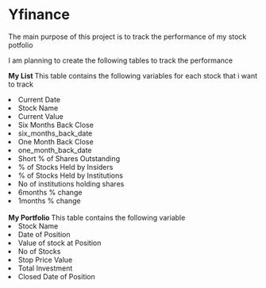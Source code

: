 # Yfinance
The main purpose of this project is to track the performance of my stock potfolio

I am planning to create the following tables to track the performance

<b> My List </b> 
This table contains the following variables for each stock that i want to track <br>
<li>Current Date</li>
<li>Stock Name</li>
<li>Current Value</li>
<li>Six Months Back Close</li>
<li>six_months_back_date</li>
<li>One Month Back Close</li>
<li>one_month_back_date</li>
<li>Short % of Shares Outstanding</li>
<li>% of Stocks Held by Insiders</li>
<li>% of Stocks Held by Institutions</li>
<li>No of institutions holding shares</li>
<li>6months % change</li>
<li>1months % change</li>

<br> 
<b>My Portfolio </b>
This table contains the following variable <br>
<li>Stock Name</li>
<li>Date of Position</li>
<li>Value of stock at Position</li>
<li>No of Stocks</li>
<li>Stop Price Value</li>
<li>Total Investment</li>
<li>Closed Date of Position</li>
